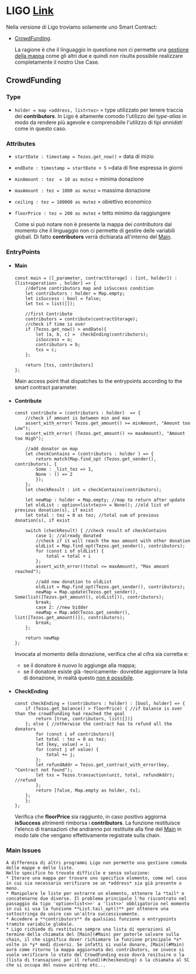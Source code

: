 # LIGO [Link](https://github.com/TheMastro-11/LearningTezos/blob/contracts/CrowdFunding/Ligo/CrowdFunding.jsligo)
Nella versione di Ligo troviamo solamente uno Smart Contract:
* [CrowdFunding](#CrowdFunding).

    La ragione è che il linguaggio in questione non ci permette una [gestione della mappa](#main-issues) come gli altri due e quindi non risulta possibile realizzare completamente il nostro Use Case. 

## CrowdFunding

### Type
* `holder = map <address, list<tez>` = type utilizzato per tenere traccia dei **contributors**. 
    In Ligo è altamente comodo l'utilizzo dei *type-alias* in modo da rendere più agevole e comprensibile l'utilizzo di tipi *annidati* come in questo caso.   

### Attributes
* `startDate : timestamp = Tezos.get_now()` = data di inizio
* `endDate : timestamp = startDate + 5` =data di fine espressa in giorni
* `minAmount : tez  = 10 as mutez` = minima donazione
* `maxAmount : tez = 1000 as mutez` = massima donazione
* `ceiling : tez = 100000 as mutez` = obiettivo economico
* `floorPrice : tez = 200 as mutez` = tetto minimo da raggiungere

    Come si può notare non è presente la mappa dei *contributors* dal momento che il linguaggio non ci permette di gestire delle variabili globali. Di fatto **contributors** verrà dichiarata all'interno del [Main](#Main).

### EntryPoints
*   #### Main
    ``` 
    const main = ([_parameter, contractStorage] : [int, holder]) : [list<operation> , holder] => {
        //define contributors map and isSuccess condition
        let contributors : holder = Map.empty;
        let isSuccess : bool = false;
        let txs = list([]);

        //first Contribute
        contributors = contribute(contractStorage);
        //check if time is over
        if (Tezos.get_now() > endDate){
            let [a, b, c] =  checkEnding(contributors);
            isSuccess = a;
            contributors = b;
            txs = c;
        };

        return [txs, contributors]
    }; 
    ```
    Main access point that dispatches to the entrypoints according to the smart contract parameter.

*   #### Contribute
    ``` 
    const contribute = (contributors : holder)  => {
        //check if amount is between min and max
        assert_with_error( Tezos.get_amount() >= minAmount, "Amount too Low");
        assert_with_error( (Tezos.get_amount() <= maxAmount), "Amount too High");

        //add donator on map
        let checkContains = (contributors : holder ) => {
            return match(Map.find_opt (Tezos.get_sender(), contributors), {
            Some : _list_tez => 1,
            None : () => 2
            });
        };
        let checkResult : int = checkContains(contributors);
        
        let newMap : holder = Map.empty; //map to return after update
        let oldList : option<list<tez>> = None(); //old list of previous donation(s), if exist
        let total : tez = 0 as tez; //total sum of previous donation(s), if exist
        
        switch (checkResult) { //check result of checkContains
            case 1: //already donated
            //check if it will reach the max amount with other donation
            oldList = Map.find_opt(Tezos.get_sender(), contributors);
            for (const i of oldList) {
                total = total + i
            };
            assert_with_error((total <= maxAmount), "Max amount reached");

            //add new donation to oldList
            oldList = Map.find_opt(Tezos.get_sender(), contributors);
            newMap = Map.update(Tezos.get_sender(), Some(list([Tezos.get_amount(), oldList])), contributors);
            break;
            case 2: //new bidder  
            newMap = Map.add(Tezos.get_sender(), list([Tezos.get_amount()]), contributors);
            break;
        };

        return newMap
    };
    ```
    Invocata al momento della donazione, verifica che al cifra sia corretta e:
    * se il donatore è nuovo lo aggiunge alla mappa;
    * se il donatore esiste già -teoricamente- dovrebbe aggiornare la lista di donazione, in realtà questo [non è possibile](#main-issues).


*   #### CheckEnding
    ``` 
    const checkEnding = (contributors : holder) : [bool, holder] => {
        if (Tezos.get_balance() > floorPrice) { //if balance is over than the crowdfunding had reached the goal
            return [true, contributors, list([])]
        }; else { //otherwise the contract has to refund all the donators
            for (const i of contributors){
            let total : tez = 0 as tez;
            let [key, value] = i;  
            for (const j of value) {
                total += j;
            };
            let refundAddr = Tezos.get_contract_with_error(key, "Contract not found");
            let txs = Tezos.transaction(unit, total, refundAddr); //refund
            };
            return [false, Map.empty as holder, tx];
        };
        };
    };
    ```
    Verifica che **floorPrice** sia raggiunto, in caso positivo aggiorna **isSuccess** altrimenti rimborsa i **contributors**. La funzione restituisce l'elenco di transazioni che andranno poi restituite alla fine del [Main](#Main) in modo tale che vengano effettivamente registrate sulla chain.

### Main Issues
    A differenza di altri programmi Ligo non permette una gestione comoda delle mappe e delle liste.
    Nello specifico ho trovato difficile e senza soluzione: 
    * Iterare una mappa per trovare uno specifico elemento, come nel caso in cui sia necessario verificare se un *address* sia già presente o meno.
    * Manipolare le liste per estrarre un elemento, ottenere la *tail* o concatenarne due diverse. Il problema principale l'ho riscontrato nel passaggio da tipo 'option<list<>>' a 'list<>' obbligatorio nel momento in cui si usa la funzione **List.tail_opt()** per ottenere una sottostringa da unire con un'altra successivamente.
    * Accedere a **contributors** da qualsiasi funzione o entrypoints tramite variabile globale.
    * Ligo richiede di restituire sempre una lista di operazioni al termine della chiamata del [Main](#Main) per poterle salvare sulla chain, il che significa dover richiamare la funzione principale *x* volte in *y* modi diversi. Se infatti si vuole donare, [Main](#Main) avrà come ritorno la mappa aggiornata dei contributors, se invece si vuole verificare lo stato del CrowdFunding esso dovrà resituire o la [lista di transazioni per il refund](#checkending) o la chiamata al SC che si occupa del nuovo airdrop etc...